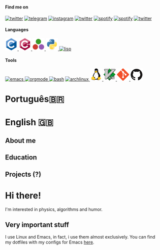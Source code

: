<!-- icon -->
<link rel="icon" type="imagem/png" href="/assets/pic.jpg" />
<h4 align="left"> Find me on </h4>
<p align="left">
 <a href="https://twitter.com/jefter66" target="_blank"><img src="https://upload.wikimedia.org/wikipedia/pt/thumb/3/3d/Twitter_logo_2012.svg/1200px-Twitter_logo_2012.svg.png" alt="twitter"   height="35px" align="center" /></a>
 <a href="https://t.me/jefter66" target="_blank"><img src="https://upload.wikimedia.org/wikipedia/commons/8/82/Telegram_logo.svg" alt="telegram"   height="35px" align="center" /></a>
 <a href="" target="_blank"><img src="https://upload.wikimedia.org/wikipedia/commons/thumb/e/e7/Instagram_logo_2016.svg/132px-Instagram_logo_2016.svg.png" alt="instagram"   height="35px" align="center" /></a>
 <a href="mailto:jefterrsantiago@gmail.com" target="_blank"><img src="https://upload.wikimedia.org/wikipedia/commons/thumb/7/7e/Gmail_icon_%282020%29.svg/1280px-Gmail_icon_%282020%29.svg.png" alt="twitter"   height="35px" align="center" /></a>
 <a href="https://open.spotify.com/user/31hzlmg32d7nvm2p56lkzt3qu2oe?si=Ee39x1T9ReOFaXsSHimUOQ" target="_blank"><img src="https://upload.wikimedia.org/wikipedia/commons/7/75/Spotify_icon.png" alt="spotify"   height="35px" align="center" /></a>
 <a href="https://www.last.fm/user/jefter66" target="_blank"><img src="https://upload.wikimedia.org/wikipedia/commons/thumb/c/c4/Lastfm.svg/1200px-Lastfm.svg.png" alt="spotify"   height="35px" align="center" /></a>
 <a href="https://www.youtube.com/channel/UCIxDbTCRe6DlX3rsJhMgdAA" target="_blank"><img src="https://upload.wikimedia.org/wikipedia/commons/thumb/4/4f/YouTube_social_white_squircle.svg/512px-YouTube_social_white_squircle.svg.png" alt="twitter"   height="35px" align="center" /></a>
</p>

<!--
 [![Spotify](https://github-spotify.d10g3n3s.vercel.app/api/spotify)](https://open.spotify.com/user/31hzlmg32d7nvm2p56lkzt3qu2oe?si=Ee39x1T9ReOFaXsSHimUOQ)
-->
<p align="left">
<h4 align="left">Languages</h4>
   <a href="https://www.cprogramming.com/" target="_blank"> <img src="https://raw.githubusercontent.com/devicons/devicon/master/icons/c/c-original.svg" alt="c" width="40" height="40"/> </a>
   <a href="https://www.w3schools.com/cpp/" target="_blank"> <img src="https://raw.githubusercontent.com/devicons/devicon/master/icons/cplusplus/cplusplus-original.svg" alt="cplusplus" width="40" height="40"/> </a>
   <a href="https://julialang.org/" target="_blank"> <img src="https://raw.githubusercontent.com/JuliaLang/julia-logo-graphics/master/images/julia-dots.svg" alt="julia" width="40" height="40"/> </a>
   <a href="https://www.python.org" target="_blank"> <img src="https://raw.githubusercontent.com/devicons/devicon/master/icons/python/python-original.svg" alt="python" width="40" height="40"/> </a>
   <a href="https://common-lisp.net/" target="_blank"> <img src="https://upload.wikimedia.org/wikipedia/commons/thumb/4/48/Lisp_logo.svg/1200px-Lisp_logo.svg.png" alt="lisp" width="40" height="40"/> </a>
 </p>
<p align="left">
<h4 align="left">Tools</h4>
    <a href="https://www.gnu.org/software/emacs/" target="_blank"> <img src="https://upload.wikimedia.org/wikipedia/commons/thumb/0/08/EmacsIcon.svg/1024px-EmacsIcon.svg.png" alt="emacs" width="40" height="40"/> </a>
    <a href="https://orgmode.org/" target="_blank"> <img src="https://upload.wikimedia.org/wikipedia/commons/thumb/a/a6/Org-mode-unicorn.svg/707px-Org-mode-unicorn.svg.png" alt="orgmode" width="40" height="40"/> </a>
    <a href="https://www.bash.com/" target="_blank"> <img src="https://bashlogo.com/img/symbol/svg/full_colored_dark.svg" alt="bash" width="40" height="40"/></a>
    <a href="https://archlinux.org/" target="_blank"> <img src="https://upload.wikimedia.org/wikipedia/commons/thumb/a/a5/Archlinux-icon-crystal-64.svg/1200px-Archlinux-icon-crystal-64.svg.png" alt="archlinux" width="40" height="40"/> </a>
    <a href="https://www.linux.org/" target="_blank"> <img src="https://raw.githubusercontent.com/devicons/devicon/master/icons/linux/linux-original.svg" alt="linux" width="40" height="40"/> </a>
    <a href="https://www.vim.org/" target="_blank"> <img src="https://raw.githubusercontent.com/devicons/devicon/master/icons/vim/vim-original.svg" alt="vim" width="40" height="40"/> </a>
    <a href="https://git-scm.com/" target="_blank"> <img src="https://raw.githubusercontent.com/devicons/devicon/master/icons/git/git-original.svg" alt="git" width="40" height="40"/> </a>
    <a href="https://github.com/" target="_blank"> <img src="https://raw.githubusercontent.com/devicons/devicon/master/icons/github/github-original.svg" alt="github" width="40" height="40"/> </a>
 </p>

# Português🇧🇷

# English 🇬🇧

## About me
## Education
## Projects (?)


# Hi there!
I'm interested in physics, algorithms and humor.

## Very important stuff
I use Linux and Emacs, in fact, i use them almost exclusively. You can
find my dotfiles with my configs for Emacs [here](https://github.com/jefter66/dotfiles.git).


